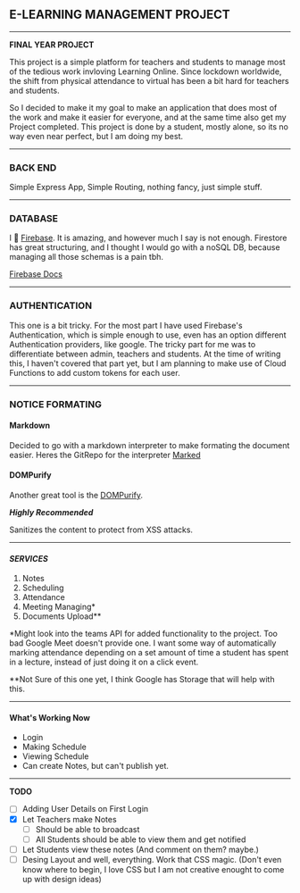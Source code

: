 ## E-LEARNING MANAGEMENT PROJECT

---

**FINAL YEAR PROJECT**

This project is a simple platform for teachers and students to manage most of the tedious work invloving Learning Online.
Since lockdown worldwide, the shift from physical attendance to virtual has been a bit hard for teachers and students.

So I decided to make it my goal to make an application that does most of the work and make it easier for everyone, and at the same time also get my Project
completed.
This project is done by a student, mostly alone, so its no way even near perfect, but I am doing my best.

---

### **BACK END**

Simple Express App, Simple Routing, nothing fancy, just simple stuff.

---

### **DATABASE**

I 💖 [Firebase](https://firebase.google.com).
It is amazing, and however much I say is not enough.
Firestore has great structuring, and I thought I would go with a noSQL DB, because managing all those schemas is a pain tbh.

[Firebase Docs](https://firebase.google.com/docs)

---

### **AUTHENTICATION**

This one is a bit tricky.
For the most part I have used Firebase's Authentication, which is simple enough to use, even has an option different Authentication providers, like google.
The tricky part for me was to differentiate between admin, teachers and students.
At the time of writing this, I haven't covered that part yet, but I am planning to make use of Cloud Functions to add custom tokens for each user.

---

### **NOTICE FORMATING**

#### **Markdown**

Decided to go with a markdown interpreter to make formating the document easier. Heres the GitRepo for the interpreter [Marked](https://github.com/markedjs/marked)

#### **DOMPurify**

Another great tool is the [DOMPurify](https://github.com/cure53/DOMPurify).

**_Highly Recommended_**

Sanitizes the content to protect from XSS attacks.

---

#### _SERVICES_

1. Notes
2. Scheduling
3. Attendance
4. Meeting Managing\*
5. Documents Upload\*\*

\*Might look into the teams API for added functionality to the project. Too bad Google Meet doesn't provide one. I want some way of automatically
marking attendance depending on a set amount of time a student has spent in a lecture, instead of just doing it on a click event.

\*\*Not Sure of this one yet, I think Google has Storage that will help with this.

---

#### **What's Working Now**

-   Login
-   Making Schedule
-   Viewing Schedule
-   Can create Notes, but can't publish yet.

---

**TODO**

-   [ ] Adding User Details on First Login
-   [x] Let Teachers make Notes
    -   [ ] Should be able to broadcast
    -   [ ] All Students should be able to view them and get notified
-   [ ] Let Students view these notes (And comment on them? maybe.)
-   [ ] Desing Layout and well, everything. Work that CSS magic.
        (Don't even know where to begin, I love CSS but I am not creative enought to come up with design ideas)
